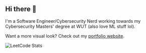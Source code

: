 ## Hi there 👋

<!--
**m-rau5/m-rau5** is a ✨ _special_ ✨ repository because its `README.md` (this file) appears on your GitHub profile.

Here are some ideas to get you started:

- 🔭 I’m currently working on ...
- 🌱 I’m currently learning ...
- 👯 I’m looking to collaborate on ...
- 🤔 I’m looking for help with ...
- 💬 Ask me about ...
- 📫 How to reach me: ...
- 😄 Pronouns: ...
- ⚡ Fun fact: ...
-->

I'm a Software Engineer/Cybersecurity Nerd working towards my Cybersecurity Masters' degree at WUT (also love ML stuff lol).


Want a more visual look? Check out my <a href="https://m-rau5.github.io/portfolio/" target="_blank">portfolio website</a>.

![LeetCode Stats](https://leetcard.jacoblin.cool/Raul_Mois?theme=dark&font=Zen%20Kurenaido)
